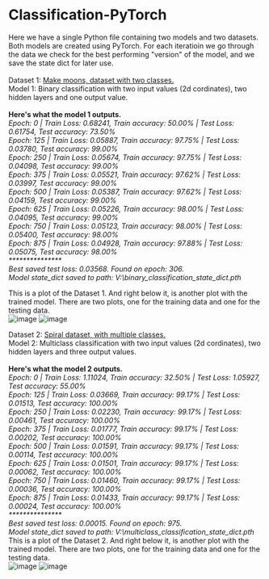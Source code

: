 # Classification-PyTorch
Here we have a single Python file containing two models and two datasets. <br>
Both models are created using PyTorch. For each iteratioin we go through the data we check for the best performing "version" of the model, and we save the state dict for later use.<br>
 <br>
Dataset 1: [Make moons, dataset with two classes.](https://scikit-learn.org/stable/modules/generated/sklearn.datasets.make_moons.html) <br>
Model 1: Binary classification with two input values (2d cordinates), two hidden layers and one output value.  <br>
 <br>
 <b>Here's what the model 1 outputs. </b><br>
<i>Epoch: 0 | Train Loss: 0.68241, Train accuracy: 50.00% | Test Loss: 0.61754, Test accuracy: 73.50% <br>
Epoch: 125 | Train Loss: 0.05887, Train accuracy: 97.75% | Test Loss: 0.03780, Test accuracy: 99.00% <br>
Epoch: 250 | Train Loss: 0.05674, Train accuracy: 97.75% | Test Loss: 0.04098, Test accuracy: 99.00% <br>
Epoch: 375 | Train Loss: 0.05521, Train accuracy: 97.62% | Test Loss: 0.03997, Test accuracy: 99.00% <br>
Epoch: 500 | Train Loss: 0.05387, Train accuracy: 97.62% | Test Loss: 0.04159, Test accuracy: 99.00% <br>
Epoch: 625 | Train Loss: 0.05226, Train accuracy: 98.00% | Test Loss: 0.04095, Test accuracy: 99.00% <br>
Epoch: 750 | Train Loss: 0.05123, Train accuracy: 98.00% | Test Loss: 0.05400, Test accuracy: 98.00% <br>
Epoch: 875 | Train Loss: 0.04928, Train accuracy: 97.88% | Test Loss: 0.05075, Test accuracy: 98.00% <br>
*************** <br>
Best saved test loss: 0.03568. Found on epoch: 306. <br>
Model state_dict saved to path: V:\binary_classification_state_dict.pth <br> </i>

 This is a plot of the Dataset 1. And right below it, is another plot with the trained model. There are two plots, one for the training data and one for the testing data. <br>
![image](https://github.com/asuzi/Classification-PyTorch/assets/61744031/da798fce-7136-4a0f-b9ed-a2a674b68968)
![image](https://github.com/asuzi/Classification-PyTorch/assets/61744031/bce054f0-2d38-4aba-ad03-a318cce6854c)

Dataset 2: [Spiral dataset, with multiple classes.](https://cs231n.github.io/neural-networks-case-study/) <br>
Model 2: Multiclass classification with two input values (2d cordinates), two hidden layers and three output values. <br>
 <br>
 <b>Here's what the model 2 outputs. </b><br>
<i>Epoch: 0 | Train Loss: 1.11024, Train accuracy: 32.50% | Test Loss: 1.05927, Test accuracy: 55.00%<br>
Epoch: 125 | Train Loss: 0.03669, Train accuracy: 99.17% | Test Loss: 0.01513, Test accuracy: 100.00%<br>
Epoch: 250 | Train Loss: 0.02230, Train accuracy: 99.17% | Test Loss: 0.00461, Test accuracy: 100.00%<br>
Epoch: 375 | Train Loss: 0.01777, Train accuracy: 99.17% | Test Loss: 0.00202, Test accuracy: 100.00%<br>
Epoch: 500 | Train Loss: 0.01591, Train accuracy: 99.17% | Test Loss: 0.00114, Test accuracy: 100.00%<br>
Epoch: 625 | Train Loss: 0.01501, Train accuracy: 99.17% | Test Loss: 0.00062, Test accuracy: 100.00%<br>
Epoch: 750 | Train Loss: 0.01460, Train accuracy: 99.17% | Test Loss: 0.00036, Test accuracy: 100.00%<br>
Epoch: 875 | Train Loss: 0.01433, Train accuracy: 99.17% | Test Loss: 0.00024, Test accuracy: 100.00%<br>
***************<br>
Best saved test loss: 0.00015. Found on epoch: 975.<br>
Model state_dict saved to path: V:\multiclass_classification_state_dict.pth <br> </i>
This is a plot of the Dataset 2. And right below it, is another plot with the trained model. There are two plots, one for the training data and one for the testing data. <br>
![image](https://github.com/asuzi/Classification-PyTorch/assets/61744031/6c44ebd5-c4ad-4088-a514-c89dd561fe30)
![image](https://github.com/asuzi/Classification-PyTorch/assets/61744031/8775368b-9336-4962-a8d7-1c2a5804904c)
